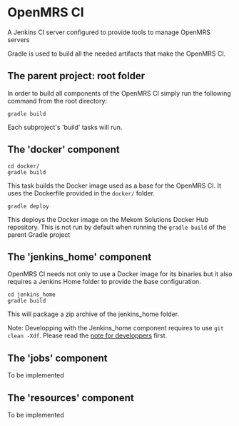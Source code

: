 # OpenMRS CI
A Jenkins CI server configured to provide tools to manage OpenMRS servers

Gradle is used to build all the needed artifacts that make the OpenMRS CI.

## The parent project: root folder

In order to build all components of the OpenMRS CI simply run the following command from the root directory:
```
gradle build
```
Each subproject's 'build' tasks will run.


## The 'docker' component
```
cd docker/
gradle build
```
This task builds the Docker image used as a base for the OpenMRS CI. It uses the Dockerfile provided in the `docker/` folder.

```
gradle deploy
```
This deploys the Docker image on the Mekom Solutions Docker Hub repository. This is not run by default when running the `gradle build` of the parent Gradle project

## The 'jenkins_home' component

OpenMRS CI needs not only to use a Docker image for its binaries but it also requires a Jenkins Home folder to provide the base configuration.

```
cd jenkins_home
gradle build
```
This will package a zip archive of the jenkins_home folder.

Note: Developping with the Jenkins_home component requires to use `git clean -Xdf`. Please read the [note for developpers](jenkins_home/README.md) first.

## The 'jobs' component

To be implemented


## The 'resources' component

To be implemented